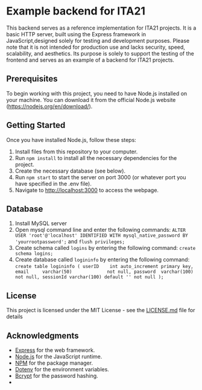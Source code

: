 # Example backend for ITA21

This backend serves as a reference implementation for ITA21 projects. It is a basic HTTP server, built using the Express framework in JavaScript,designed solely for testing and development purposes. Please note that it is not intended for production use and lacks security, speed, scalability, and aesthetics. Its purpose is solely to support the testing of the frontend and serves as an example of a backend for ITA21 projects.

## Prerequisites

To begin working with this project, you need to have Node.js installed on your machine. You can download it from the official Node.js website (https://nodejs.org/en/download/).


## Getting Started

Once you have installed Node.js, follow these steps:

1. Install files from this repository to your computer.
2. Run `npm install` to install all the necessary dependencies for the project.
3. Create the necessary database (see below).
4. Run `npm start` to start the server on port 3000 (or whatever port you have specified in the .env file).
5. Navigate to [http://localhost:3000](http://localhost:3000) to access the webpage.

## Database
1. Install MySQL server 
2. Open mysql command line and enter the following commands: `ALTER USER 'root'@'localhost' IDENTIFIED WITH mysql_native_password BY 'yourrootpassword';` and `flush privileges;`
3. Create schema called `logins` by entering the following command: `create schema logins;`
4. Create database called `logininfo` by entering the following command: `create table logininfo
(
userID    int auto_increment
primary key,
email     varchar(50)             not null,
password  varchar(100)            not null,
sessionId varchar(100) default '' not null
);`

   

## License

This project is licensed under the MIT License - see the [LICENSE.md](LICENSE.md) file for details

## Acknowledgments

- [Express](https://expressjs.com/) for the web framework.
- [Node.js](https://nodejs.org/en/) for the JavaScript runtime.
- [NPM](https://www.npmjs.com/) for the package manager.
- [Dotenv](https://www.npmjs.com/package/dotenv) for the environment variables.
- [Bcrypt](https://www.npmjs.com/package/bcrypt) for the password hashing.
-
